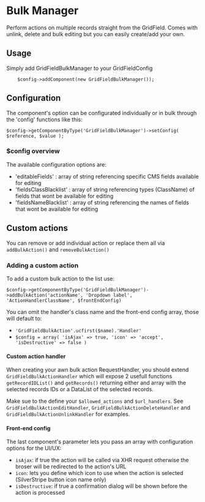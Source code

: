 # Bulk Manager
Perform actions on multiple records straight from the GridField. Comes with unlink, delete and bulk editing but you can easily create/add your own.

## Usage
Simply add GridFieldBulkManager to your GridFieldConfig
		
		$config->addComponent(new GridFieldBulkManager());
		
## Configuration
The component's option can be configurated individually or in bulk through the 'config' functions like this:

    $config->getComponentByType('GridFieldBulkManager')->setConfig( $reference, $value );
		
### $config overview
The available configuration options are:
* 'editableFields' : array of string referencing specific CMS fields available for editing
* 'fieldsClassBlacklist' : array of string referencing types (ClassName) of fields that wont be available for editing
* 'fieldsNameBlacklist' : array of string referencing the names of fields that wont be available for editing

## Custom actions
You can remove or add individual action or replace them all via `addBulkAction()` and `removeBulkAction()`

### Adding a custom action
To add a custom bulk action to the list use:

    $config->getComponentByType('GridFieldBulkManager')->addBulkAction('actionName', 'Dropdown label', 'ActionHandlerClassName', $frontEndConfig)

You can omit the handler's class name and the front-end config array, those will default to:
* `'GridFieldBulkAction'.ucfirst($name).'Handler'`
* `$config = array( 'isAjax' => true, 'icon' => 'accept', 'isDestructive' => false )`

#### Custom action handler
When creating your awn bulk action RequestHandler, you should extend `GridFieldBulkActionHandler` which will expose 2 usefull functions `getRecordIDList()` and `getRecords()` returning either and array with the selected records IDs or a DataList of the selected records.

Make sue to the define your `$allowed_actions` and `$url_handlers`. See `GridFieldBulkActionEditHandler`, `GridFieldBulkActionDeleteHandler` and `GridFieldBulkActionUnlinkHandler` for examples.

#### Front-end config
The last component's parameter lets you pass an array with configuration options for the UI/UX:
* `isAjax`: if true the action will be called via XHR request otherwise the broser will be redirected to the action's URL
* `icon`: lets you define which icon to use when the action is selected (SilverStripe button icon name only)
* `isDestructive`: if true a confirmation dialog will be shown before the action is processed